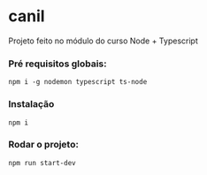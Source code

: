 # canil
Projeto feito no módulo do curso Node + Typescript

### Pré requisitos globais:
  `npm i -g nodemon typescript ts-node`

### Instalação
`npm i`

### Rodar o projeto:
`npm run start-dev`